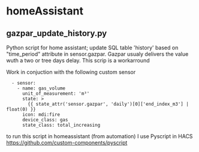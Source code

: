 # homeAssistant
## gazpar_update_history.py
Python script for home assistant; update SQL table 'history' based on "time_period" attribute in sensor.gazpar. 
Gazpar usualy delivers the value wuth a two or tree days delay. 
This scrip is a workarround

Work in conjuction with the following custom sensor 


```
  - sensor:
    - name: gas_volume
      unit_of_measurement: 'm³'
      state: >
        {{ state_attr('sensor.gazpar', 'daily')[0]['end_index_m3'] | float(0) }}
      icon: mdi:fire
      device_class: gas
      state_class: total_increasing
```

to run this script in homeassistant (from automation) I use Pyscript in HACS https://github.com/custom-components/pyscript

